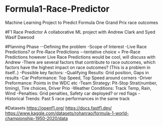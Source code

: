 # Formula1-Race-Predictor
Machine Learning Project to Predict Formula One Grand Prix race outcomes

#F1 Race Predictor
A collaborative ML project with Andrew Clark and Syed Wasif Dawood

#Planning Phase
--Defining the problem 
  -Scope of Interest
   -Live Race Predictions? or Pre-Race Predictions --tentative choice = Pre-Race Predictions however Live Race Predictions would be cool, will discuss with Andrew
   -There are several factors that contribute to race outcomes, which factors have the highest impact on race outcomes? (This is a problem in itself..)
    -Possible key factors: 
     -Qualifying Results: Grid position, Gaps in results
     -Car Preformance: Top Speed, Top Speed around corners
     -Driver Preformance: Points in the WDC etc
     -Team Strategy: Pit-Stop Strat(number, timing), Tire choices, Driver Prio
     -Weather Conditions: Track Temp, Rain, Wind
     -Penalties: Grid penalties, Safety car deployed? or red flags
     -Historical Trends: Past 5 race performances in the same track

  #Datasets 
  https://openf1.org/
  https://docs.fastf1.dev/
  https://www.kaggle.com/datasets/rohanrao/formula-1-world-championship-1950-2020/data
  
  
     

